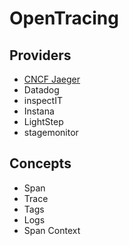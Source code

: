 # OpenTracing

## Providers

- [CNCF Jaeger](/jaeger.md)
- Datadog
- inspectIT
- Instana
- LightStep
- stagemonitor

## Concepts

- Span
- Trace
- Tags
- Logs
- Span Context
